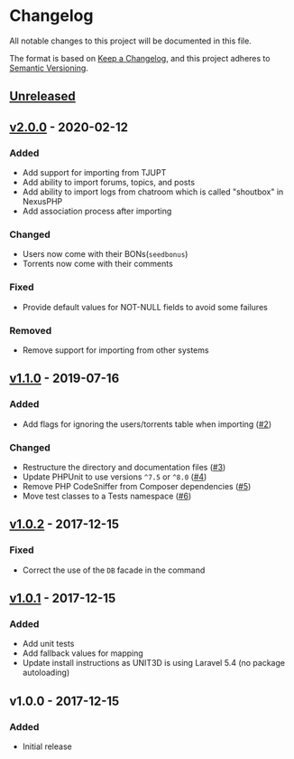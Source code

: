 # Changelog

All notable changes to this project will be documented in this file.

The format is based on [Keep a Changelog](https://keepachangelog.com), and this project adheres to [Semantic Versioning](https://semver.org).

## [Unreleased]

## [v2.0.0] - 2020-02-12

### Added
- Add support for importing from TJUPT
- Add ability to import forums, topics, and posts
- Add ability to import logs from chatroom which is called "shoutbox" in NexusPHP
- Add association process after importing

### Changed
- Users now come with their BONs(`seedbonus`)
- Torrents now come with their comments

### Fixed
- Provide default values for NOT-NULL fields to avoid some failures

### Removed
- Remove support for importing from other systems

## [v1.1.0] - 2019-07-16

### Added
- Add flags for ignoring the users/torrents table when importing ([#2](https://github.com/HDInnovations/gazelle-to-unit3d/pull/2))

### Changed
- Restructure the directory and documentation files ([#3](https://github.com/HDInnovations/gazelle-to-unit3d/pull/3))
- Update PHPUnit to use versions `^7.5` or `^8.0` ([#4](https://github.com/HDInnovations/gazelle-to-unit3d/pull/4))
- Remove PHP CodeSniffer from Composer dependencies ([#5](https://github.com/HDInnovations/gazelle-to-unit3d/pull/5))
- Move test classes to a Tests namespace ([#6](https://github.com/HDInnovations/gazelle-to-unit3d/pull/6))

## [v1.0.2] - 2017-12-15

### Fixed
- Correct the use of the `DB` facade in the command

## [v1.0.1] - 2017-12-15

### Added
- Add unit tests
- Add fallback values for mapping
- Update install instructions as UNIT3D is using Laravel 5.4 (no package autoloading)

## v1.0.0 - 2017-12-15

### Added
- Initial release

[Unreleased]: https://github.com/HDInnovations/xbtit-to-unit3d/compare/master...develop
[v2.0.0]: https://github.com/HDInnovations/gazelle-to-unit3d/compare/v1.1.0...v2.0.0
[v1.1.0]: https://github.com/HDInnovations/gazelle-to-unit3d/compare/v1.0.2...v1.1.0
[v1.0.2]: https://github.com/HDInnovations/gazelle-to-unit3d/compare/v1.0.1...v1.0.2
[v1.0.1]: https://github.com/HDInnovations/gazelle-to-unit3d/compare/v1.0.0...v1.0.1
